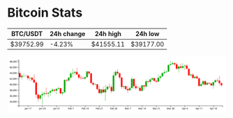 # Bitcoin Stats

BTC/USDT|24h change|24h high|24h low|
|---|---|---|---|
|$39752.99|-4.23%|$41555.11|$39177.00|

<img src="./chart.svg">
